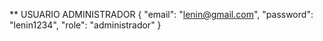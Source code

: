 ** USUARIO ADMINISTRADOR
{
  "email": "lenin@gmail.com",
  "password": "lenin1234",
  "role": "administrador"
}
